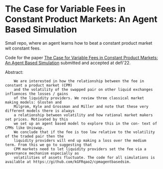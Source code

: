 # The Case for Variable Fees in Constant Product Markets: An Agent Based Simulation

Small repo, where an agent learns how to beat a constant product market wit constant fees. 

Code for the paper [The Case for Variable Fees in Constant Product Markets: An Agent Based Simulation](ttps://papers.ssrn.com/sol3/papers.cfm?abstract_id=4065088) submitted and accepted at defi'22. 

Abstract:

        We are interested in how the relationship between the fee in constant a product market (CPM) 
        and the volatility of the swapped pair on other liquid exchanges influences the losses / gains 
        of the liquidity providers. We review three classical market making models: Glosten and
        Milgrom, Kyle and Grossman and Miller and note that these very different models there is always 
        a relationship between volatility and how rational market makers set prices. Motivated by this 
        we set up an agent based model to explore this in the con- text of CPMs like Uniswap. 
        We conclude that if the fee is too low relative to the volatility of the traded pair then the 
        liquidity providers will end up making a loss over the medium term. From this we go to suggesting that 
        CPM markets need to let liquidity providers set the fee via a governance mechanism especially as 
        volatilities of assets fluctuate. The code for all simulations is available at https://github.com/kGFRqao2/cpmagentbasedsim.

